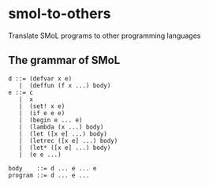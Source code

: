 # smol-to-others

Translate SMoL programs to other programming languages

## The grammar of SMoL

```
d ::= (defvar x e)
   |  (deffun (f x ...) body)
e ::= c
   |  x
   |  (set! x e)
   |  (if e e e)
   |  (begin e ... e)
   |  (lambda (x ...) body)
   |  (let ([x e] ...) body)
   |  (letrec ([x e] ...) body)
   |  (let* ([x e] ...) body)
   |  (e e ...)

body    ::= d ... e ... e
program ::= d ... e ...
```